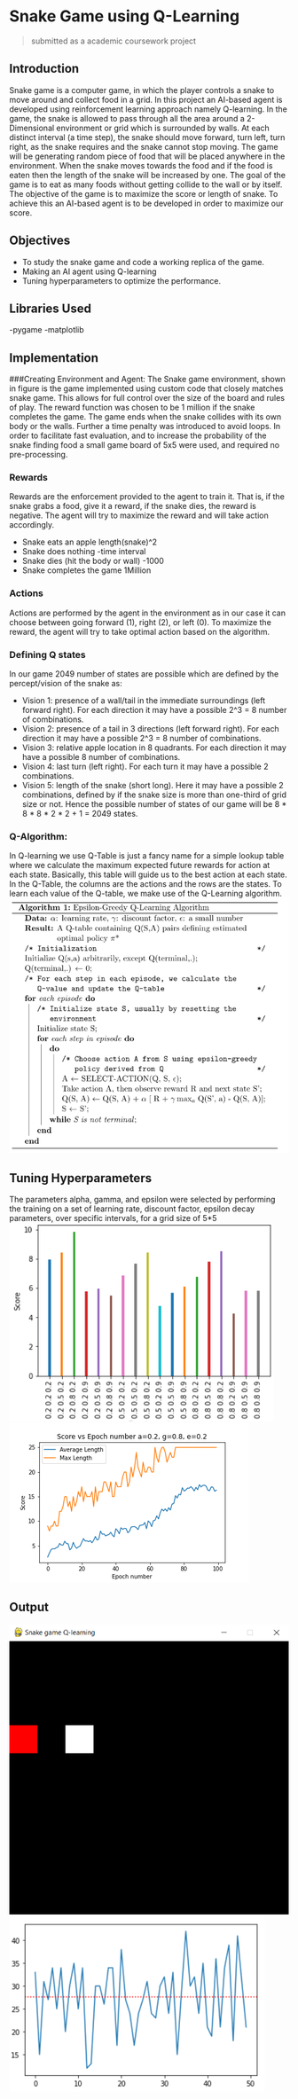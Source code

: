 # Snake Game using Q-Learning
> submitted as a academic coursework project

## Introduction
Snake game is a computer game, in which the player controls a snake to move around and collect food in a grid. In this project an AI-based agent is developed using reinforcement learning approach namely Q-learning. 
In the game, the snake is allowed to pass through all the area around a 2-Dimensional environment or grid which is surrounded by walls. At each distinct interval (a time step), the snake should move forward, turn left, turn right, as the snake requires and the snake cannot stop moving. The game will be generating random piece of food that will be placed anywhere in the environment. When the snake moves towards the food and if the food is eaten then the length of the snake will be increased by one. The goal of the game is to eat as many foods without getting collide to the wall or by itself. The objective of the game is to maximize the score or length of snake. To achieve this an AI-based agent is to be developed in order to maximize our score.

## Objectives
- To study the snake game and code a working replica of the game.
- Making an AI agent using Q-learning
- Tuning hyperparameters to optimize the performance.

## Libraries Used
-pygame
-matplotlib

## Implementation
###Creating Environment and Agent:
The Snake game environment, shown in figure is the game implemented using custom code that closely matches snake game. This allows for full control over the size of the board and rules of play. The reward function was chosen to be 1 million if the snake completes the game. The game ends when the snake collides with its own body or the walls. Further a time penalty was introduced to avoid loops. In order to facilitate fast evaluation, and to increase the probability of the snake finding food a small game board of 5x5 were used, and required no pre-processing.

### Rewards
Rewards are the enforcement provided to the agent to train it. That is, if the snake grabs a food, give it a reward, if the snake dies, the reward is negative. The agent will try to maximize the reward and will take action accordingly. 
- Snake eats an apple			length(snake)^2
- Snake does nothing			-time interval
- Snake dies (hit the body or wall)	-1000
- Snake completes the game		1Million

### Actions
Actions are performed by the agent in the environment as in our case it can choose between going forward (1), right (2), or left (0). To maximize the reward, the agent will try to take optimal action based on the algorithm.

### Defining Q states
In our game 2049 number of states are possible which are defined by the percept/vision of the snake as:
- Vision 1: presence of a wall/tail in the immediate surroundings (left forward right). For each direction it may have a possible 2^3 = 8 number of combinations.
- Vision 2: presence of a tail in 3 directions (left forward right). For each direction it may have a possible 2^3 = 8 number of combinations.
- Vision 3: relative apple location in 8 quadrants. For each direction it may have a possible 8 number of combinations.
- Vision 4: last turn (left right). For each turn it may have a possible 2 combinations.
- Vision 5: length of the snake (short long). Here it may have a possible 2 combinations, defined by if the snake size is more than one-third of grid size or not.
Hence the possible number of states of our game will be 8 * 8 * 8 * 2 * 2 + 1 = 2049 states.

### Q-Algorithm:
In Q-learning we use Q-Table is just a fancy name for a simple lookup table where we calculate the maximum expected future rewards for action at each state. Basically, this table will guide us to the best action at each state. In the Q-Table, the columns are the actions and the rows are the states.
To learn each value of the Q-table, we make use of the Q-Learning algorithm.
![Q-Algorithm](./img/q.png)

## Tuning Hyperparameters
The parameters alpha, gamma, and epsilon were selected by performing the training on a set of learning rate, discount factor, epsilon decay parameters, over specific intervals, for a grid size of 5*5 
![Parameters](./img/para1.png)
![Training Results for best parameters](./img/res1.png)

## Output
![GUI (5x5 grid)](./img/op1.png)
![Testing Results](./img/op2.png)

